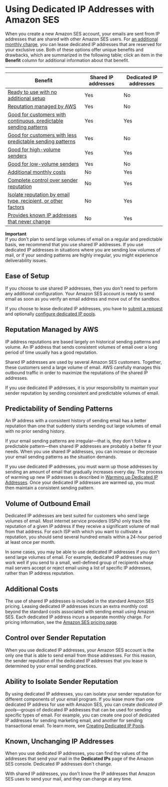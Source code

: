# Using Dedicated IP Addresses with Amazon SES<a name="dedicated-ip"></a>

When you create a new Amazon SES account, your emails are sent from IP addresses that are shared with other Amazon SES users\. For [an additional monthly charge](https://aws.amazon.com/ses/pricing), you can lease dedicated IP addresses that are reserved for your exclusive use\. Both of these options offer unique benefits and drawbacks, which are summarized in the following table; click an item in the **Benefit** column for additional information about that benefit\.


****  

| Benefit | Shared IP addresses | Dedicated IP addresses | 
| --- | --- | --- | 
| [Ready to use with no additional setup](#dedicated-ip-simplicity) | Yes | No | 
| [Reputation managed by AWS](#dedicated-ip-managed-reputation) | Yes | No | 
| [Good for customers with continuous, predictable sending patterns](#dedicated-ip-sending-patterns) | Yes | Yes | 
| [Good for customers with less predictable sending patterns](#dedicated-ip-sending-patterns) | Yes | No | 
| [Good for high\-volume senders](#dedicated-ip-sending-volumes) | Yes | Yes | 
| [Good for low\-volume senders](#dedicated-ip-sending-volumes) | Yes | No | 
| [Additional monthly costs](#dedicated-ip-costs) | No | Yes | 
| [Complete control over sender reputation](#dedicated-ip-reputation-control) | No | Yes | 
| [Isolate reputation by email type, recipient, or other factors](#dedicated-ip-isolate-reputation) | No | Yes | 
| [Provides known IP addresses that never change](#dedicated-ip-known-addresses) | No | Yes | 

**Important**  
If you don't plan to send large volumes of email on a regular and predictable basis, we recommend that you use shared IP addresses\. If you use dedicated IP addresses in situations where you are sending low volumes of mail, or if your sending patterns are highly irregular, you might experience deliverability issues\.

## Ease of Setup<a name="dedicated-ip-simplicity"></a>

If you choose to use shared IP addresses, then you don't need to perform any additional configuration\. Your Amazon SES account is ready to send email as soon as you verify an email address and move out of the sandbox\.

If you choose to lease dedicated IP addresses, you have to [submit a request](dedicated-ip-case.md) and optionally [configure dedicated IP pools](dedicated-ip-pools.md)\.

## Reputation Managed by AWS<a name="dedicated-ip-managed-reputation"></a>

IP address reputations are based largely on historical sending patterns and volume\. An IP address that sends consistent volumes of email over a long period of time usually has a good reputation\.

Shared IP addresses are used by several Amazon SES customers\. Together, these customers send a large volume of email\. AWS carefully manages this outbound traffic in order to maximize the reputations of the shared IP addresses\.

If you use dedicated IP addresses, it is your responsibility to maintain your sender reputation by sending consistent and predictable volumes of email\.

## Predictability of Sending Patterns<a name="dedicated-ip-sending-patterns"></a>

An IP address with a consistent history of sending email has a better reputation than one that suddenly starts sending out large volumes of email with no prior sending history\.

If your email sending patterns are irregular—that is, they don't follow a predictable pattern—then shared IP addresses are probably a better fit your needs\. When you use shared IP addresses, you can increase or decrease your email sending patterns as the situation demands\.

If you use dedicated IP addresses, you must warm up those addresses by sending an amount of email that gradually increases every day\. The process of warming up new IP addresses is described in [Warming up Dedicated IP Addresses](dedicated-ip-warming.md)\. Once your dedicated IP addresses are warmed up, you must then maintain a consistent sending pattern\.

## Volume of Outbound Email<a name="dedicated-ip-sending-volumes"></a>

Dedicated IP addresses are best suited for customers who send large volumes of email\. Most internet service providers \(ISPs\) only track the reputation of a given IP address if they receive a significant volume of mail from that address\. For each ISP with which you want to cultivate a reputation, you should send several hundred emails within a 24\-hour period at least once per month\.

In some cases, you may be able to use dedicated IP addresses if you don't send large volumes of email\. For example, dedicated IP addresses may work well if you send to a small, well\-defined group of recipients whose mail servers accept or reject email using a list of specific IP addresses, rather than IP address reputation\. 

## Additional Costs<a name="dedicated-ip-costs"></a>

The use of shared IP addresses is included in the standard Amazon SES pricing\. Leasing dedicated IP addresses incurs an extra monthly cost beyond the standard costs associated with sending email using Amazon SES\. Each dedicated IP address incurs a separate monthly charge\. For pricing information, see the [Amazon SES pricing page](https://aws.amazon.com/ses/pricing/)\.

## Control over Sender Reputation<a name="dedicated-ip-reputation-control"></a>

When you use dedicated IP addresses, your Amazon SES account is the only one that is able to send email from those addresses\. For this reason, the sender reputation of the dedicated IP addresses that you lease is determined by your email sending practices\.

## Ability to Isolate Sender Reputation<a name="dedicated-ip-isolate-reputation"></a>

By using dedicated IP addresses, you can isolate your sender reputation for different components of your email program\. If you lease more than one dedicated IP address for use with Amazon SES, you can create *dedicated IP pools*—groups of dedicated IP addresses that can be used for sending specific types of email\. For example, you can create one pool of dedicated IP addresses for sending marketing email, and another for sending transactional email\. To learn more, see [Creating Dedicated IP Pools](dedicated-ip-pools.md)\.

## Known, Unchanging IP Addresses<a name="dedicated-ip-known-addresses"></a>

When you use dedicated IP addresses, you can find the values of the addresses that send your mail in the **Dedicated IPs** page of the Amazon SES console\. Dedicated IP addresses don't change\. 

With shared IP addresses, you don't know the IP addresses that Amazon SES uses to send your mail, and they can change at any time\.